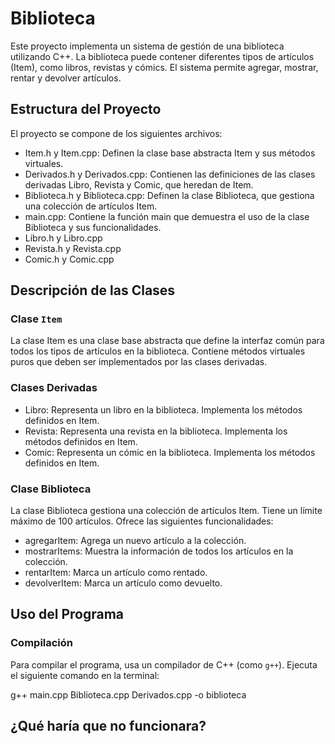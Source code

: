 # Biblioteca

Este proyecto implementa un sistema de gestión de una biblioteca utilizando C++. La biblioteca puede contener diferentes tipos de artículos (Item), como libros, revistas y cómics. El sistema permite agregar, mostrar, rentar y devolver artículos.

## Estructura del Proyecto

El proyecto se compone de los siguientes archivos:

- Item.h y Item.cpp: Definen la clase base abstracta Item y sus métodos virtuales.
- Derivados.h y Derivados.cpp: Contienen las definiciones de las clases derivadas Libro, Revista y Comic, que heredan de Item.
- Biblioteca.h y Biblioteca.cpp: Definen la clase Biblioteca, que gestiona una colección de artículos Item.
- main.cpp: Contiene la función main que demuestra el uso de la clase Biblioteca y sus funcionalidades.
- Libro.h y Libro.cpp
- Revista.h y Revista.cpp
- Comic.h y Comic.cpp
## Descripción de las Clases

### Clase `Item`

La clase Item es una clase base abstracta que define la interfaz común para todos los tipos de artículos en la biblioteca. Contiene métodos virtuales puros que deben ser implementados por las clases derivadas.

### Clases Derivadas

- Libro: Representa un libro en la biblioteca. Implementa los métodos definidos en Item.
- Revista: Representa una revista en la biblioteca. Implementa los métodos definidos en Item.
- Comic: Representa un cómic en la biblioteca. Implementa los métodos definidos en Item.

### Clase Biblioteca

La clase Biblioteca gestiona una colección de artículos Item. Tiene un límite máximo de 100 artículos. Ofrece las siguientes funcionalidades:

- agregarItem: Agrega un nuevo artículo a la colección.
- mostrarItems: Muestra la información de todos los artículos en la colección.
- rentarItem: Marca un artículo como rentado.
- devolverItem: Marca un artículo como devuelto.

## Uso del Programa

### Compilación

Para compilar el programa, usa un compilador de C++ (como `g++`). Ejecuta el siguiente comando en la terminal:

g++ main.cpp Biblioteca.cpp Derivados.cpp -o biblioteca

## ¿Qué haría que no funcionara?
